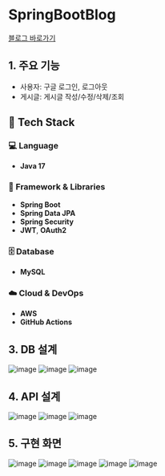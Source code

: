 # SpringBootBlog

<a href="http://springboot-blog-env.eba-upn4r5dq.ap-northeast-2.elasticbeanstalk.com/login" target="_blank">블로그 바로가기</a>

## 1. 주요 기능
 - 사용자: 구글 로그인, 로그아웃
 - 게시글: 게시글 작성/수정/삭제/조회

## 🔧 Tech Stack

### 💻 Language
- **Java 17**

### 🧰 Framework & Libraries
- **Spring Boot**
- **Spring Data JPA**
- **Spring Security**
- **JWT**, **OAuth2**

### 🗄️ Database
- **MySQL**

### ☁️ Cloud & DevOps
- **AWS**
- **GitHub Actions**

## 3. DB 설계

![image](https://github.com/user-attachments/assets/a7749075-1f9f-442f-a286-8181b55da81f)
![image](https://github.com/user-attachments/assets/01378557-d14e-4b1a-a433-9695006c9242)
![image](https://github.com/user-attachments/assets/b7b18fd5-b5f4-4f97-af13-d371d9589355)

## 4. API 설계

![image](https://github.com/user-attachments/assets/ce900d67-addf-4e63-aeab-f67fe7a6bced)
![image](https://github.com/user-attachments/assets/02cb54ff-fd94-4c1a-a77e-9ba9b0391cd1)
![image](https://github.com/user-attachments/assets/89492375-147f-48d4-9803-6fda45d0d180)

## 5. 구현 화면

![image](https://github.com/user-attachments/assets/3a71c4b8-b029-4ce4-b03d-84ad1aa77a99)
![image](https://github.com/user-attachments/assets/7e789d96-6d9f-456e-be70-0530a2bf70b6)
![image](https://github.com/user-attachments/assets/0a73c314-8dcc-41d3-b39c-562a18d1955e)
![image](https://github.com/user-attachments/assets/86991f04-c192-4986-a994-447039033813)
![image](https://github.com/user-attachments/assets/b3c5c761-25c5-4052-9d8b-3753903ba7c7)
